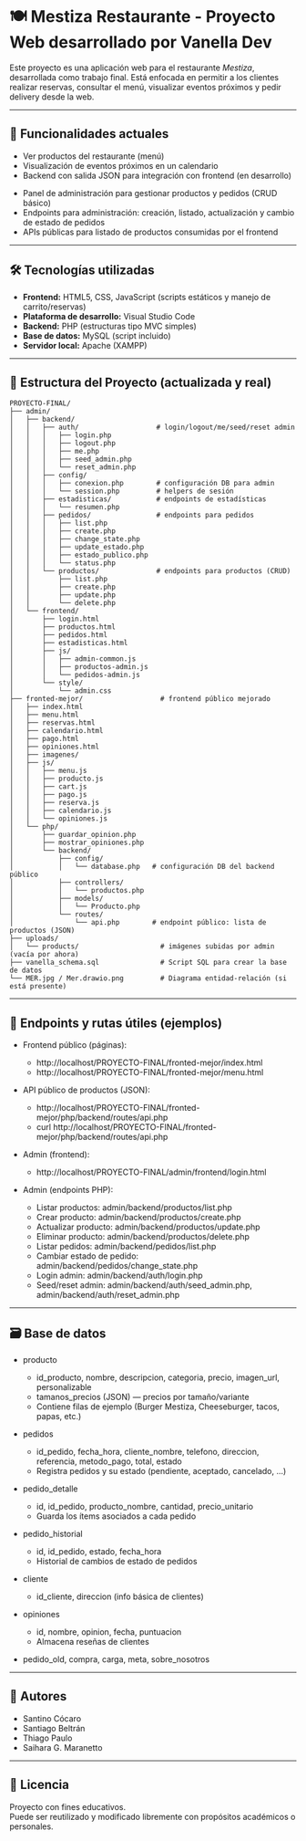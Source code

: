 # 🍽️ Mestiza Restaurante - Proyecto Web desarrollado por Vanella Dev

Este proyecto es una aplicación web para el restaurante *Mestiza*, desarrollada como trabajo final. Está enfocada en permitir a los clientes realizar reservas, consultar el menú, visualizar eventos próximos y pedir delivery desde la web.

---

## 🚀 Funcionalidades actuales

- Ver productos del restaurante (menú)
- Visualización de eventos próximos en un calendario
- Backend con salida JSON para integración con frontend (en desarrollo)
+ Panel de administración para gestionar productos y pedidos (CRUD básico)
+ Endpoints para administración: creación, listado, actualización y cambio de estado de pedidos
+ APIs públicas para listado de productos consumidas por el frontend

---

## 🛠️ Tecnologías utilizadas

- **Frontend:** HTML5, CSS, JavaScript (scripts estáticos y manejo de carrito/reservas)
- **Plataforma de desarrollo:** Visual Studio Code
- **Backend:** PHP (estructuras tipo MVC simples)
- **Base de datos:** MySQL (script incluido)
- **Servidor local:** Apache (XAMPP)

---

## 🧱 Estructura del Proyecto (actualizada y real)

```
PROYECTO-FINAL/
├── admin/
│   ├── backend/
│   │   ├── auth/                   # login/logout/me/seed/reset admin
│   │   │   ├── login.php
│   │   │   ├── logout.php
│   │   │   ├── me.php
│   │   │   ├── seed_admin.php
│   │   │   └── reset_admin.php
│   │   ├── config/
│   │   │   ├── conexion.php        # configuración DB para admin
│   │   │   └── session.php         # helpers de sesión
│   │   ├── estadisticas/           # endpoints de estadísticas
│   │   │   └── resumen.php
│   │   ├── pedidos/                # endpoints para pedidos
│   │   │   ├── list.php
│   │   │   ├── create.php
│   │   │   ├── change_state.php
│   │   │   ├── update_estado.php
│   │   │   ├── estado_publico.php
│   │   │   └── status.php
│   │   └── productos/              # endpoints para productos (CRUD)
│   │       ├── list.php
│   │       ├── create.php
│   │       ├── update.php
│   │       └── delete.php
│   └── frontend/
│       ├── login.html
│       ├── productos.html
│       ├── pedidos.html
│       ├── estadisticas.html
│       ├── js/
│       │   ├── admin-common.js
│       │   ├── productos-admin.js
│       │   └── pedidos-admin.js
│       └── style/
│           └── admin.css
├── fronted-mejor/                   # frontend público mejorado
│   ├── index.html
│   ├── menu.html
│   ├── reservas.html
│   ├── calendario.html
│   ├── pago.html
│   ├── opiniones.html
│   ├── imagenes/
│   ├── js/
│   │   ├── menu.js
│   │   ├── producto.js
│   │   ├── cart.js
│   │   ├── pago.js
│   │   ├── reserva.js
│   │   ├── calendario.js
│   │   └── opiniones.js
│   └── php/
│       ├── guardar_opinion.php
│       ├── mostrar_opiniones.php
│       └── backend/
│           ├── config/
│           │   └── database.php   # configuración DB del backend público
│           ├── controllers/
│           │   └── productos.php
│           ├── models/
│           │   └── Producto.php
│           └── routes/
│               └── api.php        # endpoint público: lista de productos (JSON)
├── uploads/
│   └── products/                    # imágenes subidas por admin (vacía por ahora)
├── vanella_schema.sql               # Script SQL para crear la base de datos
└── MER.jpg / Mer.drawio.png         # Diagrama entidad-relación (si está presente)
```

---

## 🔁 Endpoints y rutas útiles (ejemplos)

- Frontend público (páginas):
  - http://localhost/PROYECTO-FINAL/fronted-mejor/index.html
  - http://localhost/PROYECTO-FINAL/fronted-mejor/menu.html

- API público de productos (JSON):
  - http://localhost/PROYECTO-FINAL/fronted-mejor/php/backend/routes/api.php
  - curl http://localhost/PROYECTO-FINAL/fronted-mejor/php/backend/routes/api.php

- Admin (frontend):
  - http://localhost/PROYECTO-FINAL/admin/frontend/login.html

- Admin (endpoints PHP):
  - Listar productos: admin/backend/productos/list.php
  - Crear producto: admin/backend/productos/create.php
  - Actualizar producto: admin/backend/productos/update.php
  - Eliminar producto: admin/backend/productos/delete.php
  - Listar pedidos: admin/backend/pedidos/list.php
  - Cambiar estado de pedido: admin/backend/pedidos/change_state.php
  - Login admin: admin/backend/auth/login.php
  - Seed/reset admin: admin/backend/auth/seed_admin.php, admin/backend/auth/reset_admin.php

---

## 🗃️ Base de datos

- producto
  - id_producto, nombre, descripcion, categoria, precio, imagen_url, personalizable
  - tamanos_precios (JSON) — precios por tamaño/variante
  - Contiene filas de ejemplo (Burger Mestiza, Cheeseburger, tacos, papas, etc.)

- pedidos
  - id_pedido, fecha_hora, cliente_nombre, telefono, direccion, referencia, metodo_pago, total, estado
  - Registra pedidos y su estado (pendiente, aceptado, cancelado, ...)

- pedido_detalle
  - id, id_pedido, producto_nombre, cantidad, precio_unitario
  - Guarda los ítems asociados a cada pedido

- pedido_historial
  - id, id_pedido, estado, fecha_hora
  - Historial de cambios de estado de pedidos

- cliente
  - id_cliente, direccion (info básica de clientes)

- opiniones
  - id, nombre, opinion, fecha, puntuacion
  - Almacena reseñas de clientes

- pedido_old, compra, carga, meta, sobre_nosotros

---

## 👥 Autores

- Santino Cócaro
- Santiago Beltrán
- Thiago Paulo
- Saihara G. Maranetto

---

## 📜 Licencia

Proyecto con fines educativos.  
Puede ser reutilizado y modificado libremente con propósitos académicos o personales.
